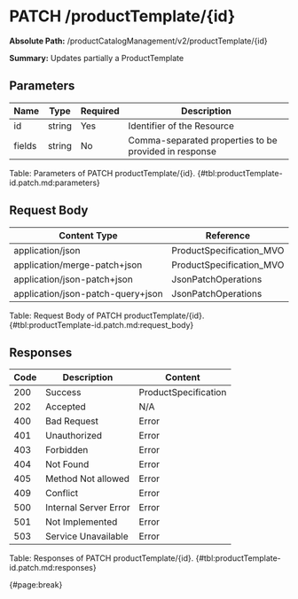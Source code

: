 <!--
    ATTENTION: This file was generated via gradle!
               Do NOT manually edit this file! Any such changes will be overwritten!
-->

# PATCH /productTemplate/{id}

**Absolute Path:** /productCatalogManagement/v2/productTemplate/{id}

**Summary:** Updates partially a ProductTemplate

## Parameters

| Name | Type | Required | Description |
| ------ | ------ | --- | ------------ |
| id | string | Yes | Identifier of the Resource |
| fields | string | No | Comma-separated properties to be provided in response |

Table: Parameters of PATCH productTemplate/{id}. {#tbl:productTemplate-id.patch.md:parameters}

## Request Body

| Content Type | Reference |
|--------------|-----------|
| application/json | ProductSpecification_MVO |
| application/merge-patch+json | ProductSpecification_MVO |
| application/json-patch+json | JsonPatchOperations |
| application/json-patch-query+json | JsonPatchOperations |

Table: Request Body of PATCH productTemplate/{id}. {#tbl:productTemplate-id.patch.md:request_body}

## Responses

| Code | Description | Content |
|------|-------------|---------|
| 200 | Success | ProductSpecification |
| 202 | Accepted | N/A |
| 400 | Bad Request | Error |
| 401 | Unauthorized | Error |
| 403 | Forbidden | Error |
| 404 | Not Found | Error |
| 405 | Method Not allowed | Error |
| 409 | Conflict | Error |
| 500 | Internal Server Error | Error |
| 501 | Not Implemented | Error |
| 503 | Service Unavailable | Error |

Table: Responses of PATCH productTemplate/{id}. {#tbl:productTemplate-id.patch.md:responses}

{#page:break}
